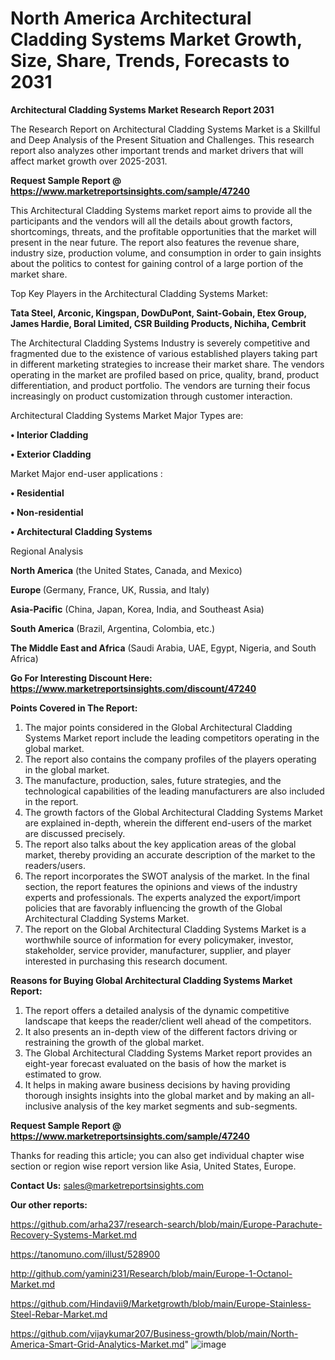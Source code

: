 # North America Architectural Cladding Systems Market Growth, Size, Share, Trends, Forecasts to 2031

<strong>Architectural Cladding Systems Market Research Report 2031</strong>

The Research Report on Architectural Cladding Systems Market is a Skillful and Deep Analysis of the Present Situation and Challenges. This research report also analyzes other important trends and market drivers that will affect market growth over 2025-2031.

<strong>Request Sample Report @ <a href=https://www.marketreportsinsights.com/sample/47240>https://www.marketreportsinsights.com/sample/47240</a></strong>

This Architectural Cladding Systems market report aims to provide all the participants and the vendors will all the details about growth factors, shortcomings, threats, and the profitable opportunities that the market will present in the near future. The report also features the revenue share, industry size, production volume, and consumption in order to gain insights about the politics to contest for gaining control of a large portion of the market share.

Top Key Players in the Architectural Cladding Systems Market:

<strong>Tata Steel, Arconic, Kingspan, DowDuPont, Saint-Gobain, Etex Group, James Hardie, Boral Limited, CSR Building Products, Nichiha, Cembrit</strong>

The Architectural Cladding Systems Industry is severely competitive and fragmented due to the existence of various established players taking part in different marketing strategies to increase their market share. The vendors operating in the market are profiled based on price, quality, brand, product differentiation, and product portfolio. The vendors are turning their focus increasingly on product customization through customer interaction.

Architectural Cladding Systems Market Major Types are:

<strong>•  Interior Cladding

•  Exterior Cladding</strong>

Market Major end-user applications :

<strong>•  Residential

•  Non-residential

•  Architectural Cladding Systems</strong>

Regional Analysis

</u><strong><b>North America</b></strong> (the United States, Canada, and Mexico)

<strong><b>Europe </b></strong>(Germany, France, UK, Russia, and Italy)

<strong><b>Asia-Pacific</b></strong> (China, Japan, Korea, India, and Southeast Asia)

<strong><b>South America</b></strong> (Brazil, Argentina, Colombia, etc.)

<strong><b>The Middle East and Africa</b></strong> (Saudi Arabia, UAE, Egypt, Nigeria, and South Africa)

<strong>Go For Interesting Discount Here: <a href=https://www.marketreportsinsights.com/discount/47240>https://www.marketreportsinsights.com/discount/47240</a></strong>

<strong>Points Covered in The Report:</strong>
<ol>
  <li>The major points considered in the Global Architectural Cladding Systems Market report include the leading competitors operating in the global market.</li>
  <li>The report also contains the company profiles of the players operating in the global market.</li>
  <li>The manufacture, production, sales, future strategies, and the technological capabilities of the leading manufacturers are also included in the report.</li>
  <li>The growth factors of the Global Architectural Cladding Systems Market are explained in-depth, wherein the different end-users of the market are discussed precisely.</li>
  <li>The report also talks about the key application areas of the global market, thereby providing an accurate description of the market to the readers/users.</li>
  <li>The report incorporates the SWOT analysis of the market. In the final section, the report features the opinions and views of the industry experts and professionals. The experts analyzed the export/import policies that are favorably influencing the growth of the Global Architectural Cladding Systems Market.</li>
  <li>The report on the Global Architectural Cladding Systems Market is a worthwhile source of information for every policymaker, investor, stakeholder, service provider, manufacturer, supplier, and player interested in purchasing this research document.</li>
</ol>
<strong>Reasons for Buying Global Architectural Cladding Systems Market Report:</strong>

<ol>
  <li>The report offers a detailed analysis of the dynamic competitive landscape that keeps the reader/client well ahead of the competitors.</li>
  <li>It also presents an in-depth view of the different factors driving or restraining the growth of the global market.</li>
  <li>The Global Architectural Cladding Systems Market report provides an eight-year forecast evaluated on the basis of how the market is estimated to grow.</li>
  <li>It helps in making aware business decisions by having providing thorough insights insights into the global market and by making an all-inclusive analysis of the key market segments and sub-segments.</li>
</ol>
<strong>Request Sample Report @ <a href=https://www.marketreportsinsights.com/sample/47240>https://www.marketreportsinsights.com/sample/47240</a></strong>


Thanks for reading this article; you can also get individual chapter wise section or region wise report version like Asia, United States, Europe.

<strong>Contact Us:</strong>
sales@marketreportsinsights.com

<strong>Our other reports:</strong>

<a href=https://github.com/arha237/research-search/blob/main/Europe-Parachute-Recovery-Systems-Market.md>https://github.com/arha237/research-search/blob/main/Europe-Parachute-Recovery-Systems-Market.md</a>

<a href=https://tanomuno.com/illust/528900>https://tanomuno.com/illust/528900</a>

<a href=http://github.com/yamini231/Research/blob/main/Europe-1-Octanol-Market.md>http://github.com/yamini231/Research/blob/main/Europe-1-Octanol-Market.md</a>

<a href=https://github.com/Hindavii9/Marketgrowth/blob/main/Europe-Stainless-Steel-Rebar-Market.md>https://github.com/Hindavii9/Marketgrowth/blob/main/Europe-Stainless-Steel-Rebar-Market.md</a>

<a href=https://github.com/vijaykumar207/Business-growth/blob/main/North-America-Smart-Grid-Analytics-Market.md>https://github.com/vijaykumar207/Business-growth/blob/main/North-America-Smart-Grid-Analytics-Market.md</a>"
![image](https://github.com/user-attachments/assets/af761cab-5602-4d84-b671-777596a6c852)
